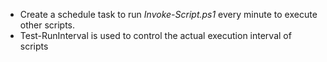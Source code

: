 - Create a schedule task to run *Invoke-Script.ps1* every minute to execute other scripts.
- Test-RunInterval is used to control the actual execution interval of scripts
